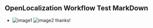 ## OpenLocalization Workflow Test MarkDown
* ![image1](.\d7411f7c-f0c5-4742-8410-695eb64f41b0.PNG)   ![image2](.\467febe1-4b80-435d-8e9e-ae1d7ec9df97.png) 
thanks!